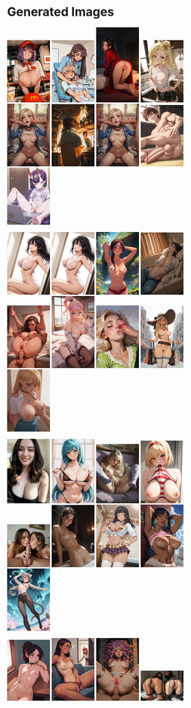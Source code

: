 # Generated Images



<img src="2025_09_23_01_thumb.webp" width="100"/> <img src="2025_09_23_02_thumb.webp" width="100"/> <img src="2025_09_23_03_thumb.webp" width="100"/> <img src="2025_09_23_04_thumb.webp" width="100"/> <img src="2025_09_23_05_thumb.webp" width="100"/> <img src="2025_09_23_06_thumb.webp" width="100"/> <img src="2025_09_23_07_thumb.webp" width="100"/> <img src="2025_09_23_08_thumb.webp" width="100"/> <img src="2025_09_23_09_thumb.webp" width="100"/>

<img src="2025_09_23_10_thumb.webp" width="100"/> <img src="2025_09_23_11_thumb.webp" width="100"/> <img src="2025_09_23_12_thumb.webp" width="100"/> <img src="2025_09_23_13_thumb.webp" width="100"/> <img src="2025_09_23_14_thumb.webp" width="100"/> <img src="2025_09_23_15_thumb.webp" width="100"/> <img src="2025_09_23_16_thumb.webp" width="100"/> <img src="2025_09_23_17_thumb.webp" width="100"/> <img src="2025_09_23_18_thumb.webp" width="100"/>

<img src="2025_09_23_19_thumb.webp" width="100"/> <img src="2025_09_23_20_thumb.webp" width="100"/> <img src="2025_09_23_21_thumb.webp" width="100"/> <img src="2025_09_23_22_thumb.webp" width="100"/> <img src="2025_09_23_23_thumb.webp" width="100"/> <img src="2025_09_23_24_thumb.webp" width="100"/> <img src="2025_09_23_25_thumb.webp" width="100"/> <img src="2025_09_23_26_thumb.webp" width="100"/> <img src="2025_09_23_27_thumb.webp" width="100"/>

<img src="2025_09_23_28_thumb.webp" width="100"/> <img src="2025_09_23_29_thumb.webp" width="100"/> <img src="2025_09_23_30_thumb.webp" width="100"/> <img src="2025_09_23_31_thumb.webp" width="100"/>